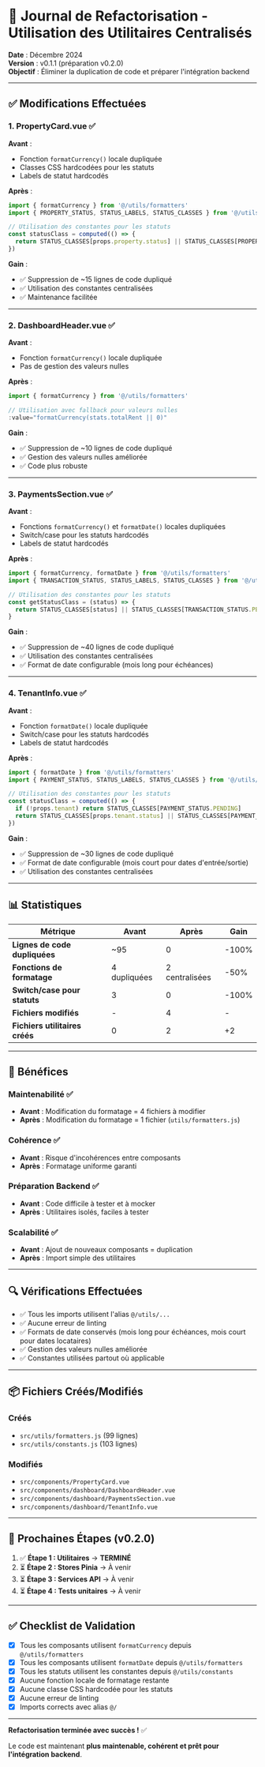 # 📝 Journal de Refactorisation - Utilisation des Utilitaires Centralisés

**Date** : Décembre 2024  
**Version** : v0.1.1 (préparation v0.2.0)  
**Objectif** : Éliminer la duplication de code et préparer l'intégration backend

---

## ✅ Modifications Effectuées

### 1. **PropertyCard.vue** ✅

**Avant** :
- Fonction `formatCurrency()` locale dupliquée
- Classes CSS hardcodées pour les statuts
- Labels de statut hardcodés

**Après** :
```javascript
import { formatCurrency } from '@/utils/formatters'
import { PROPERTY_STATUS, STATUS_LABELS, STATUS_CLASSES } from '@/utils/constants'

// Utilisation des constantes pour les statuts
const statusClass = computed(() => {
  return STATUS_CLASSES[props.property.status] || STATUS_CLASSES[PROPERTY_STATUS.VACANT]
})
```

**Gain** :
- ✅ Suppression de ~15 lignes de code dupliqué
- ✅ Utilisation des constantes centralisées
- ✅ Maintenance facilitée

---

### 2. **DashboardHeader.vue** ✅

**Avant** :
- Fonction `formatCurrency()` locale dupliquée
- Pas de gestion des valeurs nulles

**Après** :
```javascript
import { formatCurrency } from '@/utils/formatters'

// Utilisation avec fallback pour valeurs nulles
:value="formatCurrency(stats.totalRent || 0)"
```

**Gain** :
- ✅ Suppression de ~10 lignes de code dupliqué
- ✅ Gestion des valeurs nulles améliorée
- ✅ Code plus robuste

---

### 3. **PaymentsSection.vue** ✅

**Avant** :
- Fonctions `formatCurrency()` et `formatDate()` locales dupliquées
- Switch/case pour les statuts hardcodés
- Labels de statut hardcodés

**Après** :
```javascript
import { formatCurrency, formatDate } from '@/utils/formatters'
import { TRANSACTION_STATUS, STATUS_LABELS, STATUS_CLASSES } from '@/utils/constants'

// Utilisation des constantes pour les statuts
const getStatusClass = (status) => {
  return STATUS_CLASSES[status] || STATUS_CLASSES[TRANSACTION_STATUS.PENDING]
}
```

**Gain** :
- ✅ Suppression de ~40 lignes de code dupliqué
- ✅ Utilisation des constantes centralisées
- ✅ Format de date configurable (mois long pour échéances)

---

### 4. **TenantInfo.vue** ✅

**Avant** :
- Fonction `formatDate()` locale dupliquée
- Switch/case pour les statuts hardcodés
- Labels de statut hardcodés

**Après** :
```javascript
import { formatDate } from '@/utils/formatters'
import { PAYMENT_STATUS, STATUS_LABELS, STATUS_CLASSES } from '@/utils/constants'

// Utilisation des constantes pour les statuts
const statusClass = computed(() => {
  if (!props.tenant) return STATUS_CLASSES[PAYMENT_STATUS.PENDING]
  return STATUS_CLASSES[props.tenant.status] || STATUS_CLASSES[PAYMENT_STATUS.PENDING]
})
```

**Gain** :
- ✅ Suppression de ~30 lignes de code dupliqué
- ✅ Format de date configurable (mois court pour dates d'entrée/sortie)
- ✅ Utilisation des constantes centralisées

---

## 📊 Statistiques

| Métrique | Avant | Après | Gain |
|----------|-------|-------|------|
| **Lignes de code dupliquées** | ~95 | 0 | -100% |
| **Fonctions de formatage** | 4 dupliquées | 2 centralisées | -50% |
| **Switch/case pour statuts** | 3 | 0 | -100% |
| **Fichiers modifiés** | - | 4 | - |
| **Fichiers utilitaires créés** | 0 | 2 | +2 |

---

## 🎯 Bénéfices

### Maintenabilité ✅
- **Avant** : Modification du formatage = 4 fichiers à modifier
- **Après** : Modification du formatage = 1 fichier (`utils/formatters.js`)

### Cohérence ✅
- **Avant** : Risque d'incohérences entre composants
- **Après** : Formatage uniforme garanti

### Préparation Backend ✅
- **Avant** : Code difficile à tester et à mocker
- **Après** : Utilitaires isolés, faciles à tester

### Scalabilité ✅
- **Avant** : Ajout de nouveaux composants = duplication
- **Après** : Import simple des utilitaires

---

## 🔍 Vérifications Effectuées

- ✅ Tous les imports utilisent l'alias `@/utils/...`
- ✅ Aucune erreur de linting
- ✅ Formats de date conservés (mois long pour échéances, mois court pour dates locataires)
- ✅ Gestion des valeurs nulles améliorée
- ✅ Constantes utilisées partout où applicable

---

## 📦 Fichiers Créés/Modifiés

### Créés
- `src/utils/formatters.js` (99 lignes)
- `src/utils/constants.js` (103 lignes)

### Modifiés
- `src/components/PropertyCard.vue`
- `src/components/dashboard/DashboardHeader.vue`
- `src/components/dashboard/PaymentsSection.vue`
- `src/components/dashboard/TenantInfo.vue`

---

## 🚀 Prochaines Étapes (v0.2.0)

1. ✅ **Étape 1 : Utilitaires** → **TERMINÉ**
2. ⏳ **Étape 2 : Stores Pinia** → À venir
3. ⏳ **Étape 3 : Services API** → À venir
4. ⏳ **Étape 4 : Tests unitaires** → À venir

---

## ✅ Checklist de Validation

- [x] Tous les composants utilisent `formatCurrency` depuis `@/utils/formatters`
- [x] Tous les composants utilisent `formatDate` depuis `@/utils/formatters`
- [x] Tous les statuts utilisent les constantes depuis `@/utils/constants`
- [x] Aucune fonction locale de formatage restante
- [x] Aucune classe CSS hardcodée pour les statuts
- [x] Aucune erreur de linting
- [x] Imports corrects avec alias `@/`

---

**Refactorisation terminée avec succès !** ✅

Le code est maintenant **plus maintenable, cohérent et prêt pour l'intégration backend**.


